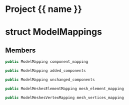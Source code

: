 <script setup>
import {useRoute} from 'vitepress'
const {path} = useRoute()
const tokens = path.split('/')
const words = tokens[2].split('-');
for (let i = 0; i < words.length; i++) {
    words[i] = words[i].charAt(0).toUpperCase() + words[i].slice(1);
    words[i] = words[i].replace('geode', 'Geode')
}
const name = words.join('-');
</script>
# Project {{ name }}

# struct ModelMappings


## Members

```cpp
public ModelMapping component_mapping

```

```cpp
public ModelMapping added_components

```

```cpp
public ModelMapping unchanged_components

```

```cpp
public ModelMeshesElementMapping mesh_element_mapping

```

```cpp
public ModelMeshesVertexMapping mesh_vertices_mapping

```



